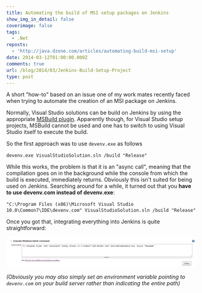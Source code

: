 ```yaml
---
title: Automating the build of MSI setup packages on Jenkins
show_img_in_detail: false
coverimage: false
tags:
  - .Net
reposts:
  - 'http://java.dzone.com/articles/automating-build-msi-setup'
date: 2014-03-12T01:00:00.000Z
comments: true
url: /blog/2014/03/Jenkins-Build-Setup-Project
type: post
---
```


A short "how-to" based on an issue one of my work mates recently faced when trying to automate the creation of an MSI package on Jenkins.

Normally, Visual Studio solutions can be build on Jenkins by using the appropriate [MSBuild plugin](https://wiki.jenkins-ci.org/display/JENKINS/MSBuild+Plugin). Apparently though, for Visual Studio setup projects, MSBuild cannot be used and one has to switch to using Visual Studio itself to execute the build.

So the first approach was to use `devenv.exe` as follows

    devenv.exe VisualStudioSolution.sln /build "Release"

While this works, the problem is that it is an "async call", meaning that the compilation goes on in the background while the console from which the build is executed, immediately returns. Obviously this isn't suited for being used on Jenkins. Searching around for a while, it turned out that you **have to use devenv.com instead of devenv.exe**:

    "C:\Program Files (x86)\Microsoft Visual Studio 10.0\Common7\IDE\devenv.com" VisualStudioSolution.sln /build "Release"

Once you got that, integrating everything into Jenkins is quite straightforward:

![](/blog/assets/imgs/jekins_setupprojectbuild.png)

_(Obviously you may also simply set an environment variable pointing to `devenv.com` on your build server rather than indicating the entire path)_
